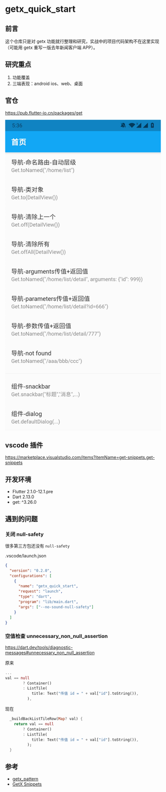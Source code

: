 # getx_quick_start

## 前言

这个仓库只是对 getx 功能就行整理和研究，实战中的项目代码架构不在这里实现（可能用 getx 重写一版去年新闻客户端 APP）。

## 研究重点

1. 功能覆盖
2. 三端表现：android ios、web、桌面

## 官仓

https://pub.flutter-io.cn/packages/get

![](./README/2021-03-24-17-37-06.png)

## vscode 插件

https://marketplace.visualstudio.com/items?itemName=get-snippets.get-snippets

## 开发环境

- Flutter 2.1.0-12.1.pre
- Dart 2.13.0
- get: ^3.26.0

## 遇到的问题

### 关闭 null-safety

很多第三方包还没有 `null-safety`

.vscode/launch.json

```json
{
  "version": "0.2.0",
  "configurations": [
    {
      "name": "getx_quick_start",
      "request": "launch",
      "type": "dart",
      "program": "lib/main.dart",
      "args": ["--no-sound-null-safety"]
    }
  ]
}
```

### 空值检查 unnecessary_non_null_assertion

https://dart.dev/tools/diagnostic-messages#unnecessary_non_null_assertion

原来

```dart
...
val == null
        ? Container()
        : ListTile(
            title: Text("传值 id = " + val["id"].toString()),
          ),
```

现在

```dart
  _buildBackListTileRow(Map? val) {
    return val == null
        ? Container()
        : ListTile(
            title: Text("传值 id = " + val["id"].toString()),
          );
  }
```

## 参考

- [getx_pattern](https://kauemurakami.github.io/getx_pattern/)
- [GetX Snippets](https://marketplace.visualstudio.com/items?itemName=get-snippets.get-snippets)
